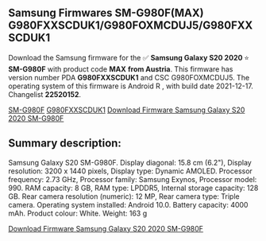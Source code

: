 <h2>Samsung Firmwares SM-G980F(MAX) G980FXXSCDUK1/G980FOXMCDUJ5/G980FXXSCDUK1</h2>
Download the Samsung firmware for the ✅ <strong>Samsung Galaxy S20 2020 </strong> ⭐ <strong>SM-G980F</strong> with product code <strong>MAX</strong> <strong> from Austria</strong>. This firmware has version number PDA <strong>G980FXXSCDUK1</strong> and CSC G980FOXMCDUJ5. The operating system of this firmware is Android R , with build date 2021-12-17. Changelist <strong>22520152</strong>.


[SM-G980F](https://samfirm.shop/samsung/model/SM-G980F)
[G980FXXSCDUK1](https://samfirm.shop/samsung/pda/G980FXXSCDUK1)
[Download Firmware Samsung Galaxy S20 2020 SM-G980F](https://samfirm.shop/samsung/firmware/483347)
<h2>Summary description:</h2>
<p>Samsung Galaxy S20 SM-G980F. Display diagonal: 15.8 cm (6.2"), Display resolution: 3200 x 1440 pixels, Display type: Dynamic AMOLED. Processor frequency: 2.73 GHz, Processor family: Samsung Exynos, Processor model: 990. RAM capacity: 8 GB, RAM type: LPDDR5, Internal storage capacity: 128 GB. Rear camera resolution (numeric): 12 MP, Rear camera type: Triple camera. Operating system installed: Android 10.0. Battery capacity: 4000 mAh. Product colour: White. Weight: 163 g</p>


[Download Firmware Samsung Galaxy S20 2020 SM-G980F](https://samfirm.shop/samsung/firmware/483347)
